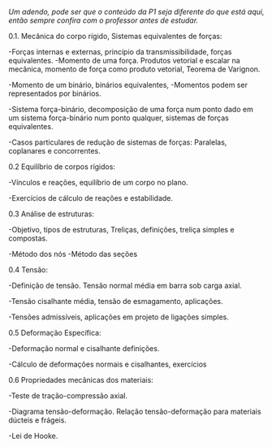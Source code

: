 *Um adendo, pode ser que o conteúdo da P1 seja diferente do que está aqui, então sempre confira com o professor antes de estudar.*


0.1. Mecânica do corpo rígido, Sistemas equivalentes de forças:

-Forças internas e externas, princípio da transmissibilidade, forças equivalentes.
-Momento de uma força. Produtos vetorial e escalar na mecânica, momento de força como produto vetorial, Teorema de Varignon.

-Momento de um binário, binários equivalentes, 
-Momentos podem ser representados por binários.

-Sistema força-binário, decomposição de uma força num ponto dado em um sistema força-binário num ponto qualquer, sistemas de forças equivalentes.

-Casos particulares de redução de sistemas de forças: Paralelas, coplanares e concorrentes.

0.2 Equilíbrio de corpos rígidos:

-Vínculos e reações, equilíbrio de um corpo no plano.

-Exercícios de cálculo de reações e estabilidade.

0.3 Análise de estruturas:

-Objetivo, tipos de estruturas, Treliças, definições, treliça simples e compostas.

-Método dos nós
-Método das seções

0.4 Tensão:

-Definição de tensão. Tensão normal média em barra sob carga axial.

-Tensão cisalhante média, tensão de esmagamento, aplicações. 

-Tensões admissíveis, aplicações em projeto de ligações simples.


0.5 Deformação Específica:

-Deformação normal e cisalhante definições.

-Cálculo de deformações normais e cisalhantes, exercícios



0.6 Propriedades mecânicas dos materiais: 

-Teste de tração-compressão axial.

-Diagrama tensão-deformação. Relação tensão-deformação para materiais dúcteis e frágeis. 

-Lei de Hooke.

